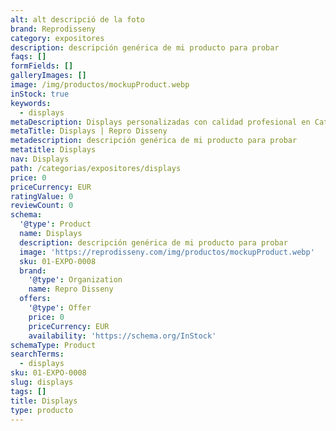 ```yaml
---
alt: alt descripció de la foto
brand: Reprodisseny
category: expositores
description: descripción genérica de mi producto para probar
faqs: []
formFields: []
galleryImages: []
image: /img/productos/mockupProduct.webp
inStock: true
keywords:
  - displays
metaDescription: Displays personalizadas con calidad profesional en Cataluña.
metaTitle: Displays | Repro Disseny
metadescription: descripción genérica de mi producto para probar
metatitle: Displays
nav: Displays
path: /categorias/expositores/displays
price: 0
priceCurrency: EUR
ratingValue: 0
reviewCount: 0
schema:
  '@type': Product
  name: Displays
  description: descripción genérica de mi producto para probar
  image: 'https://reprodisseny.com/img/productos/mockupProduct.webp'
  sku: 01-EXPO-0008
  brand:
    '@type': Organization
    name: Repro Disseny
  offers:
    '@type': Offer
    price: 0
    priceCurrency: EUR
    availability: 'https://schema.org/InStock'
schemaType: Product
searchTerms:
  - displays
sku: 01-EXPO-0008
slug: displays
tags: []
title: Displays
type: producto
---
```


